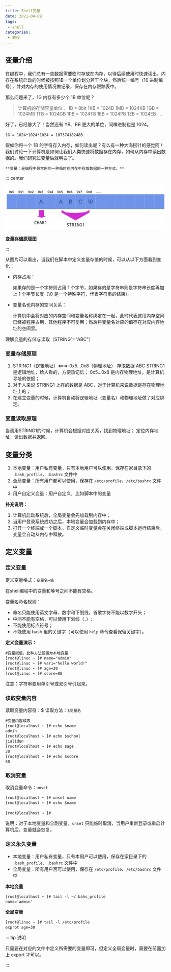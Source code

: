 ```yaml
---
title: Shell变量
date: 2021-04-09
tags:
 - shell
categories: 
 - 教程
---
```


## 变量介绍

在编程中，我们总有一些数据需要临时存放在内存，以待后续使用时快速读出。内存在系统启动的时候被按照1B一个单位划分若干个块，然后统一编号（16 进制编号），并对内存的使用情况做记录，保存在内存跟踪表中。

那么问题来了，1G 内存有多少个 1B 单位呢？

> 计算机的存储容量单位：
> 1B = 8bit
> 1KB = 1024B
> 1MB = 1024KB
> 1GB = 1024MB
> 1TB = 1024GB
> 1PB = 1024TB
> 1EB = 1024PB
> 1ZB = 1024EB
> . . .



好了，已经够大了！当然还有 YB、BB 更大的单位，同样进制也是 1024。

`1G = 1024*1024*1024 = 10737418248B`

假如你将一个 1B 的字符存入内存，如何读出呢？有么有一种大海捞针的感觉阿！我们讨论一下计算机是如何让我们人类快速将数据存在内存，如何从内存中读出数据的。我们研究过变量后就明白了。

 	**变量：是编程中最常用的一种临时在内存中存取数据的一种方式。**

::: center

![变量存储原理图](./assets/var.png)

**<u>变量存储原理图</u>**

:::

从图片可以看出，当我们在脚本中定义变量存值的时候，可以从以下方面看到变化：

- 内存占用：

  如果存的是一个字符则占用 1 个字节，如果存的是字符串则是字符串长度再加上 1 个字节长度（\0 是一个特殊字符，代表字符串的结束）。

- 变量名也内存的空间关系：

  计算机中会将对应的内存空间和变量名称绑定在一起，此时代表这段内存空间已经被程序占用，其他程序不可复用；然后将变量名对应的值存在对应内存地址的空间里。

理解变量的存储与读取（STRING1="ABC"）

### 变量存储原理

1. STRING1（逻辑地址）<===> 0x5...0x8（物理地址）	存取数据 ABC
   STRING1 是逻辑地址，给人看的，方便热记忆；
   0x5...0x8 是内存物理地址，是计算机寻址的依据；
2. 对于人来说 STRING1 上存的数据是 ABC，对于计算机来说数据是存在物理地址上的；
3. 在建立变量的时候，计算机自动将逻辑地址（变量名）和物理地址做了对应绑定。

### 变量读取原理

当调用STRING1的时候，计算机会根据对应关系，找到物理地址；
定位内存地址，读出数据并返回。

## 变量分类

1. 本地变量：用户私有变量，只有本地用户可以使用，保存在家目录下的 `.bash_profile`、`.bashrc` 文件中
2. 全局变量：所有用户都可以使用，保存在 `/etc/profile`、`/etc/bashrc` 文件中
3. 用户自定义变量：用户自定义，比如脚本中的变量

**补充说明：**

1. 计算机启动系统后，全局变量会先加载到内存中；
2. 当用户登录系统成功之后，本地变量会加载到内存中；
3. 打开一个终端或一个脚本，自定义临时变量会在关闭终端或脚本运行结束后，变量会自动从内存中释放。

## 定义变量

### 定义变量

定义变量格式：`变量名=值`

在shell编程中的变量和等号之间不能有空格。

变量名命名规则：

- 命名只能使用英文字母、数字和下划线，首歌字符不能以数字开头；
- 中间不能有空格，可以使用下划线（_）;
- 不能使用标点符号；
- 不能使用 bash 里的关键字（可以使用 `help` 命令查看保留关键字）。

**定义变量演示：**

```shell
#变量赋值，此种方法设置为本地变量
[root@linuc ~ ]# name="admin"
[root@linuc ~ ]# var1="hello world!"
[root@linuc ~ ]# age=30
[root@linuc ~ ]# score=88
```

注意：字符串要用单引号或双引号引起来。

### 读取变量内容

读取变量内容符：$
读取方法：`$变量名`

```shell
#变量内容读取
[root@localhost ~ ]# echo $name
admin
[root@localhost ~ ]# echo $school
jialidun
[root@localhost ~ ]# echo $age
30
[root@localhost ~ ]# echo $score
88
```



### 取消变量

取消变量命令：`unset`

```shell
[root@localhost ~ ]# unset name
[root@localhost ~ ]# echo $name

[root@localhost ~ ]# 
```

说明：对于本地变量和全剧变量，`unset` 只能临时取消，当用户重新登录或重启计算机后，变量就会恢复。

### 定义永久变量

- 本地变量：用户私有变量，只有本用户可以使用，保存在家目录下的 `.bash_profile`、`.bashrc` 文件中
- 全局变量：所有用户否可以使用，保存在 `/etc/profile`、`/etc/bashrc` 文件中

**本地变量**

```shell
[root@localhost ~ ]# tail -l ~/.bahs_profile
name='admin'
```

**全局变量**

```shell
[root@linuc ~ ]# tail -l /etc/profile
exprot age=30
```

::: tip 说明

只需要在对应的文件中定义所需要的变量即可，但定义全局变量时，需要在前面加上 export 才可以。

:::

